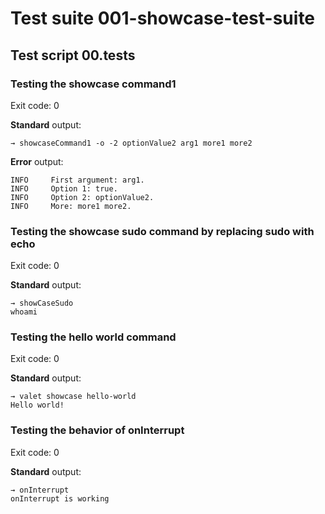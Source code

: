 # Test suite 001-showcase-test-suite

## Test script 00.tests

### Testing the showcase command1

Exit code: 0

**Standard** output:

```plaintext
→ showcaseCommand1 -o -2 optionValue2 arg1 more1 more2
```

**Error** output:

```log
INFO     First argument: arg1.
INFO     Option 1: true.
INFO     Option 2: optionValue2.
INFO     More: more1 more2.
```

### Testing the showcase sudo command by replacing sudo with echo

Exit code: 0

**Standard** output:

```plaintext
→ showCaseSudo
whoami
```

### Testing the hello world command

Exit code: 0

**Standard** output:

```plaintext
→ valet showcase hello-world
Hello world!
```

### Testing the behavior of onInterrupt

Exit code: 0

**Standard** output:

```plaintext
→ onInterrupt
onInterrupt is working
```

